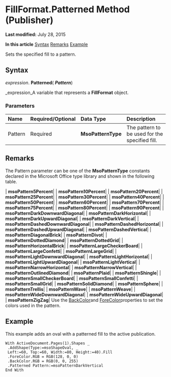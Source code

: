 
# FillFormat.Patterned Method (Publisher)

 **Last modified:** July 28, 2015

 **In this article**
 [Syntax](#sectionSection0)
 [Remarks](#sectionSection1)
 [Example](#sectionSection2)


Sets the specified fill to a pattern.


## Syntax
<a name="sectionSection0"> </a>

 _expression_. **Patterned**( **_Pattern_**)

 _expression_A variable that represents a  **FillFormat** object.


### Parameters



|**Name**|**Required/Optional**|**Data Type**|**Description**|
|:-----|:-----|:-----|:-----|
|Pattern|Required| **MsoPatternType**|The pattern to be used for the specified fill.|

## Remarks
<a name="sectionSection1"> </a>

The Pattern parameter can be one of the  **MsoPatternType** constants declared in the Microsoft Office type library and shown in the following table.



| **msoPattern5Percent**|
| **msoPattern10Percent**|
| **msoPattern20Percent**|
| **msoPattern25Percent**|
| **msoPattern30Percent**|
| **msoPattern40Percent**|
| **msoPattern50Percent**|
| **msoPattern60Percent**|
| **msoPattern70Percent**|
| **msoPattern75Percent**|
| **msoPattern80Percent**|
| **msoPattern90Percent**|
| **msoPatternDarkDownwardDiagonal**|
| **msoPatternDarkHorizontal**|
| **msoPatternDarkUpwardDiagonal**|
| **msoPatternDarkVertical**|
| **msoPatternDashedDownwardDiagonal**|
| **msoPatternDashedHorizontal**|
| **msoPatternDashedUpwardDiagonal**|
| **msoPatternDashedVertical**|
| **msoPatternDiagonalBrick**|
| **msoPatternDivot**|
| **msoPatternDottedDiamond**|
| **msoPatternDottedGrid**|
| **msoPatternHorizontalBrick**|
| **msoPatternLargeCheckerBoard**|
| **msoPatternLargeConfetti**|
| **msoPatternLargeGrid**|
| **msoPatternLightDownwardDiagonal**|
| **msoPatternLightHorizontal**|
| **msoPatternLightUpwardDiagonal**|
| **msoPatternLightVertical**|
| **msoPatternNarrowHorizontal**|
| **msoPatternNarrowVertical**|
| **msoPatternOutlinedDiamond**|
| **msoPatternPlaid**|
| **msoPatternShingle**|
| **msoPatternSmallCheckerBoard**|
| **msoPatternSmallConfetti**|
| **msoPatternSmallGrid**|
| **msoPatternSolidDiamond**|
| **msoPatternSphere**|
| **msoPatternTrellis**|
| **msoPatternWave**|
| **msoPatternWeave**|
| **msoPatternWideDownwardDiagonal**|
| **msoPatternWideUpwardDiagonal**|
| **msoPatternZigZag**|
Use the  [BackColor](61c6171b-f707-6741-68d2-5389bb3fac10.md)and  [ForeColor](39e7cf23-2ff8-69f3-8bf3-9051959c5418.md)properties to set the colors used in the pattern.


## Example
<a name="sectionSection2"> </a>

This example adds an oval with a patterned fill to the active publication.


```
With ActiveDocument.Pages(1).Shapes _ 
 .AddShape(Type:=msoShapeOval, _ 
 Left:=60, Top:=60, Width:=80, Height:=40).Fill 
 .ForeColor.RGB = RGB(128, 0, 0) 
 .BackColor.RGB = RGB(0, 0, 255) 
 .Patterned Pattern:=msoPatternDarkVertical 
End With 

```

